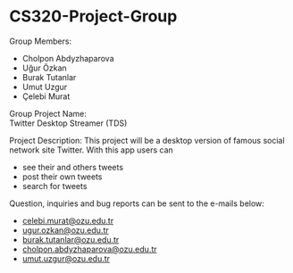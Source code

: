 CS320-Project-Group 
=============

Group Members: 
- Cholpon Abdyzhaparova
- Uğur Özkan
- Burak Tutanlar
- Umut Uzgur
- Çelebi Murat


Group Project Name:  
Twitter Desktop Streamer (TDS)


Project Description:
This project will be a desktop version of famous social network site Twitter. 
With this app users can 
  - see their and others tweets
  - post their own tweets
  - search for tweets


Question, inquiries and bug reports can be sent to the e-mails below:
  - celebi.murat@ozu.edu.tr
  - ugur.ozkan@ozu.edu.tr
  - burak.tutanlar@ozu.edu.tr
  - cholpon.abdyzhaparova@ozu.edu.tr
  - umut.uzgur@ozu.edu.tr
